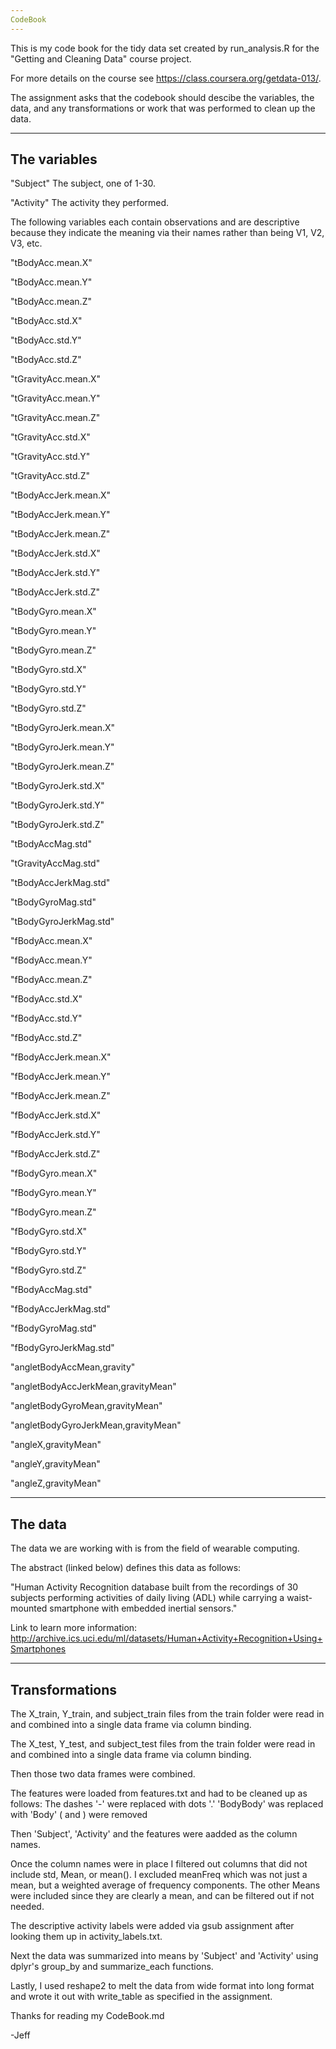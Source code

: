 ```yaml
---
CodeBook
---
```


This is my code book for the tidy data set created by run_analysis.R for the 
"Getting and Cleaning Data" course project. 

For more details on the course see 
<https://class.coursera.org/getdata-013/>.

The assignment asks that the codebook should descibe the variables, the data, 
and any transformations or work that was performed to clean up the data.

---
The variables 
---
"Subject"  The subject, one of 1-30.

"Activity" The activity they performed.

The following variables each contain observations and are descriptive because they indicate the meaning via their names rather than being V1, V2, V3, etc.

"tBodyAcc.mean.X"

"tBodyAcc.mean.Y"

"tBodyAcc.mean.Z"

"tBodyAcc.std.X"

"tBodyAcc.std.Y"

"tBodyAcc.std.Z"

"tGravityAcc.mean.X"

"tGravityAcc.mean.Y"

"tGravityAcc.mean.Z"

"tGravityAcc.std.X"

"tGravityAcc.std.Y"

"tGravityAcc.std.Z"

"tBodyAccJerk.mean.X"

"tBodyAccJerk.mean.Y"

"tBodyAccJerk.mean.Z"

"tBodyAccJerk.std.X"

"tBodyAccJerk.std.Y"

"tBodyAccJerk.std.Z"

"tBodyGyro.mean.X"

"tBodyGyro.mean.Y"

"tBodyGyro.mean.Z"

"tBodyGyro.std.X"

"tBodyGyro.std.Y"

"tBodyGyro.std.Z"

"tBodyGyroJerk.mean.X"

"tBodyGyroJerk.mean.Y"

"tBodyGyroJerk.mean.Z"

"tBodyGyroJerk.std.X"

"tBodyGyroJerk.std.Y"

"tBodyGyroJerk.std.Z"

"tBodyAccMag.std"

"tGravityAccMag.std"

"tBodyAccJerkMag.std"

"tBodyGyroMag.std"

"tBodyGyroJerkMag.std"

"fBodyAcc.mean.X"

"fBodyAcc.mean.Y"

"fBodyAcc.mean.Z"

"fBodyAcc.std.X"

"fBodyAcc.std.Y"

"fBodyAcc.std.Z"

"fBodyAccJerk.mean.X"

"fBodyAccJerk.mean.Y"

"fBodyAccJerk.mean.Z"

"fBodyAccJerk.std.X"

"fBodyAccJerk.std.Y"

"fBodyAccJerk.std.Z"

"fBodyGyro.mean.X"

"fBodyGyro.mean.Y"

"fBodyGyro.mean.Z"

"fBodyGyro.std.X"

"fBodyGyro.std.Y"

"fBodyGyro.std.Z"

"fBodyAccMag.std"

"fBodyAccJerkMag.std"

"fBodyGyroMag.std"

"fBodyGyroJerkMag.std"

"angletBodyAccMean,gravity"

"angletBodyAccJerkMean,gravityMean"

"angletBodyGyroMean,gravityMean"

"angletBodyGyroJerkMean,gravityMean"

"angleX,gravityMean"

"angleY,gravityMean"

"angleZ,gravityMean"


---
The data
---
The data we are working with is from the field of wearable computing.

The abstract (linked below) defines this data as follows:

"Human Activity Recognition database built from the recordings of 30 subjects 
performing activities of daily living (ADL) while carrying a waist-mounted 
smartphone with embedded inertial sensors."

Link to learn more information:
<http://archive.ics.uci.edu/ml/datasets/Human+Activity+Recognition+Using+Smartphones>


---
Transformations
---
The X\_train, Y\_train, and subject\_train files from the train folder were read 
in and combined into a single data frame via column binding.

The X\_test, Y\_test, and subject\_test files from the train folder were read in 
and combined into a single data frame via column binding.

Then those two data frames were combined.

The features were loaded from features.txt and had to be cleaned up as follows:
  The dashes '-' were replaced with dots '.'
  'BodyBody' was replaced with 'Body'
  ( and ) were removed

Then 'Subject', 'Activity' and the features were aadded as the column names.  

Once the column names were in place I filtered out columns that did not include 
std, Mean, or mean().  I excluded meanFreq which was not just a mean, but a
weighted average of frequency components.  The other Means were included since
they are clearly a mean, and can be filtered out if not needed.

The descriptive activity labels were added via gsub assignment after 
looking them up in activity_labels.txt.

Next the data was summarized into means by 'Subject' and 'Activity' using
dplyr's group\_by and summarize\_each functions.

Lastly, I used reshape2 to melt the data from wide format into long format and
wrote it out with write_table as specified in the assignment.

Thanks for reading my CodeBook.md

-Jeff
